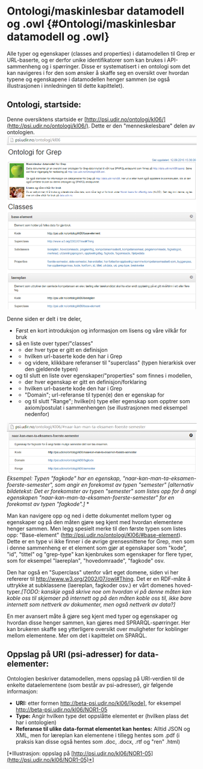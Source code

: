 # Ontologi/maskinlesbar datamodell og .owl {#Ontologi/maskinlesbar datamodell og .owl}
Alle typer og egenskaper (classes and properties) i datamodellen til Grep er URL-baserte, og er derfor unike identifikatorer som kan brukes i API-sammenheng og i spørringer. Disse er systematisert i en ontologi som det kan navigeres i for den som ønsker å skaffe seg en oversikt over hvordan typene og egenskapene i datamodellen henger sammen (se også illustrasjonen i innledningen til dette kapittelet). 


## Ontologi, startside:
Denne oversiktens startside er [http://psi.udir.no/ontologi/kl06/](http://psi.udir.no/ontologi/kl06/). Dette er den "menneskelesbare" delen av ontologien.
![Ontologi, startside](ontologi_startside.png)

Denne siden er delt i tre deler,
* Først en kort introduksjon og informasjon om lisens og våre vilkår for bruk
* så en liste over typer/"classes"
* * der hver type er gitt en definisjon
* * hvilken url-baserte kode den har i Grep
* * og videre, klikkbare referanser til "superclass" (typen hierarkisk over den gjeldende typen)
* og til slutt en liste over egenskaper/"properties" som finnes i modellen,
* * der hver egenskap er gitt en definisjon/forklaring
* * hvilken url-baserte kode den har i Grep
* * "Domain"; url-referanse til typen(e) den er egenskap for
* * og til slutt "Range"; hvilke(n) type eller egenskap som opptrer som axiom/postulat i sammenhengen (se illustrasjonen med eksempel nedenfor)

![Eksempel på property i ontologien](eksempel_paa_property_i_ontologien.png)
*Eksempel: Typen "fagkode" har en egenskap, "naar-kan-man-ta-eksamen-foerste-semester", som angir en forekomst av typen "semester"*
*[alternativ bildetekst: Det er forekomster av typen "semester" som listes opp for å angi egenskapen "naar-kan-man-ta-eksamen-foerste-semester" for en forekomst av typen "fagkode".]*
*

Man kan navigere opp og ned i dette dokumentet mellom typer og egenskaper og på den måten gjøre seg kjent med hvordan elementene henger sammen. Men legg spesielt merke til den første typen som listes opp: "Base-element" (http://psi.udir.no/ontologi/Kl06/#base-element). Dette er en type vi ikke finner i de øvrige grensesnittene for Grep, men som i denne sammenheng er et element som gjør at egenskaper som "kode", "id", "tittel" og "grep-type" kan kjenbrukes som egenskaper for flere typer, som for eksempel "laereplan", "hovedomraade", "fagkode" osv.

Den har også en "Superclass" utenfor vårt eget domene, siden vi her refererer til http://www.w3.org/2002/07/owl#Thing. Det er en RDF-måte å uttrykke at subklassene (laereplan, fagkoder osv.) er vårt domenes hoved-typer.*[TODO: kanskje også skrive noe om hvordan vi på denne måten kan koble oss til skjemaer på internett og på den måten koble oss til, ikke bare internett som nettverk av dokumenter, men også nettverk av data?]*

En mer avansert måte å gjøre seg kjent med typer og egenskaper og hvordan disse henger sammen, kan gjøres med SPRARQL-spørringer. Her kan brukeren skaffe seg ytterligere oversikt over muligheter for koblinger mellom elementene. Mer om det i kapittelet om SPARQL.

## Oppslag på URI (psi-adresser) for data-elementer:
Ontologien beskriver datamodellen, mens oppslag på URI-verdien til de enkelte dataelementene (som består av psi-adresser), gir følgende informasjon:
- **URI:** etter formen http://beta-psi.udir.no/kl06/[kode], for eksempel http://beta-psi.udir.no/kl06/NOR1-05
- **Type:** Angir hvilken type det oppslåtte elementet er (hvilken plass det har i ontologien)
- **Referanse til ulike data-format elementet kan hentes:** Alltid JSON og XML, men for læreplan kan elementene i tillegg hentes som .pdf (i praksis kan disse også hentes som .doc, .docx, .rtf og "ren" .html)


[*Illustrasjon: oppslag på [http://psi.udir.no/kl06/NOR1-05](http://psi.udir.no/kl06/NOR1-05)*]

